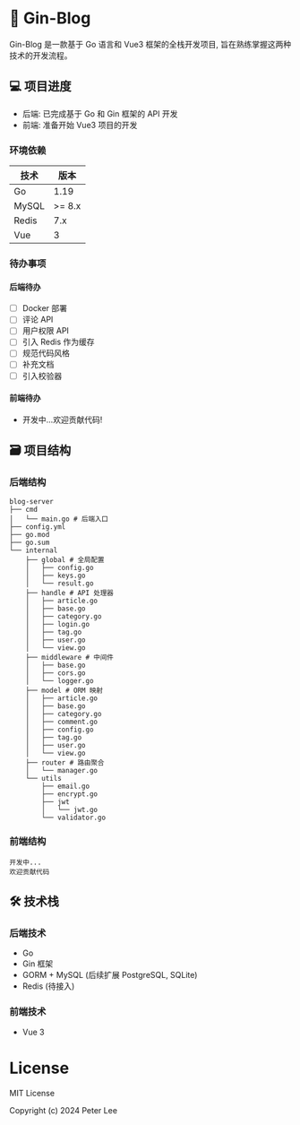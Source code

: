 # 🌻 Gin-Blog


Gin-Blog 是一款基于 Go 语言和 Vue3 框架的全栈开发项目, 旨在熟练掌握这两种技术的开发流程。

## 💻 项目进度

- 后端: 已完成基于 Go 和 Gin 框架的 API 开发
- 前端: 准备开始 Vue3 项目的开发

### 环境依赖

| 技术    | 版本     |
|-------|--------|
| Go    | 1.19   |
| MySQL | >= 8.x |
| Redis | 7.x    |
| Vue   | 3      |

### 待办事项

#### 后端待办

- [ ] Docker 部署
- [ ] 评论 API
- [ ] 用户权限 API
- [ ] 引入 Redis 作为缓存
- [ ] 规范代码风格
- [ ] 补充文档
- [ ] 引入校验器

#### 前端待办

- 开发中...欢迎贡献代码!

## 🗃 项目结构

### 后端结构

```
blog-server
├── cmd
│   └── main.go # 后端入口
├── config.yml
├── go.mod
├── go.sum
└── internal
    ├── global # 全局配置
    │   ├── config.go
    │   ├── keys.go
    │   └── result.go
    ├── handle # API 处理器
    │   ├── article.go
    │   ├── base.go
    │   ├── category.go
    │   ├── login.go
    │   ├── tag.go
    │   ├── user.go
    │   └── view.go
    ├── middleware # 中间件
    │   ├── base.go
    │   ├── cors.go
    │   └── logger.go
    ├── model # ORM 映射
    │   ├── article.go
    │   ├── base.go
    │   ├── category.go
    │   ├── comment.go
    │   ├── config.go
    │   ├── tag.go
    │   ├── user.go
    │   └── view.go
    ├── router # 路由聚合
    │   └── manager.go
    └── utils
        ├── email.go
        ├── encrypt.go
        ├── jwt
        │   └── jwt.go
        └── validator.go
```

### 前端结构

```
开发中...
欢迎贡献代码
```

## 🛠 技术栈

### 后端技术

- Go
- Gin 框架
- GORM + MySQL (后续扩展 PostgreSQL, SQLite)
- Redis (待接入)

### 前端技术

- Vue 3

# License
MIT License

Copyright (c) 2024 Peter Lee